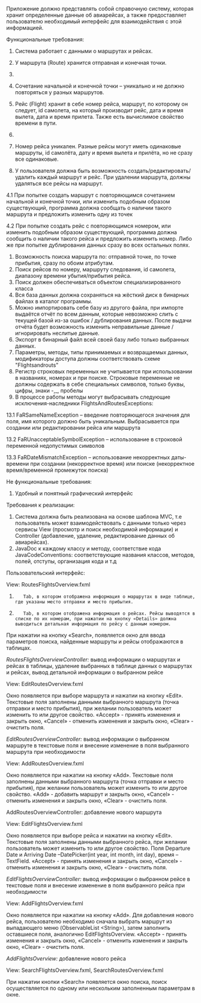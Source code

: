 Приложение должно представлять собой справочную систему, которая хранит определенные данные об авиарейсах, а также предоставляет пользователю необходимый интерфейс для взаимодействия с этой информацией.

Функциональные требования:

1. Система работает с данными о маршрутах и рейсах.
2. У маршрута (Route) хранится отправная и конечная точки.

1.
  1. Сочетание начальной и конечной точки – уникально и не должно повторяться у разных маршрутов.

1. Рейс (Flight) хранит в себе номер рейса, маршрут, по которому он следует, id самолета, на который производит рейс, дата и время вылета, дата и время прилета. Также есть вычислимое свойство времени в пути.

1.
  1. Номер рейса уникален. Разные рейсы могут иметь одинаковые маршруты, id самолёта, дату и время вылета и прилёта, но не сразу все одинаковые.

1. У пользователя должна быть возможность создать/редактировать/удалить каждый маршрут и рейс. При удалении маршрута, должны удаляться все рейсы на маршрут.

4.1 При попытке создать маршрут с повторяющимся сочетанием начальной и конечной точки, или изменить подобным образом существующий, программа должна сообщать о наличии такого маршрута и предложить изменить одну из точек

4.2 При попытке создать рейс с повторяющимся номером, или изменить подобным образом существующий, программа должна сообщить о наличии такого рейса и предложить изменить номер. Либо же при попытке дублирования данных сразу во всех остальных полях.

1. Возможность поиска маршрута по: отправной точке, по точке прибытия, сразу по обоим атрибутам.
2. Поиск рейсов по номеру, маршруту следования, id самолета, диапазону времени убытия/прибытия рейса.
3. Поиск должен обеспечиваться объектом специализированного класса
4. Вся база данных должна сохраняться на жёсткий диск в бинарных файлах в каталог программы.
5. Можно импортировать себе базу из другого файла, при импорте выдаётся отчёт по всем данным, которые невозможно слить с текущей базой из-за ошибок / дублирования данных. После выдачи отчёта будет возможность изменить неправильные данные / игнорировать неслитые данные.
6. Экспорт в бинарный файл всей своей базу либо только выбранных данных.
7. Параметры, методы, типы принимаемых и возвращаемых данных, модификаторы доступа должны соответствовать схеме &quot;Flightsandrouts&quot;
8. Регистр строковых переменных не учитывается при использовании в названиях, номерах и при поиске. Строковые переменные не должны содержать в себе специальных символов, только буквы, цифры, знаки -,\_, пробелы
9. В процессе работы методы могут выбрасывать следующие исключения-наследники FlightsAndRoutesExceptions:

13.1 FaRSameNameException – введение повторяющегося значения для поля, имя которого должно быть уникальным. Выбрасывается при создании или редактировании рейса или маршрута

13.2 FaRUnacceptableSymbolException – использование в строковой переменной недопустимых символов

13.3 FaRDateMismatchException – использование некорректных даты-времени при создании (некорректное время) или поиске (некорректное время/временной промежуток поиска)

Не функциональные требования:

1. Удобный и понятный графический интерфейс

Требования к реализации:

1. Система должна быть реализована на основе шаблона MVC, т.е пользователь может взаимодействовать с данными только через сервисы View (просмотр и поиск необходимой информации) и Controller (добавление, удаление, редактирование данных об авиарейсах).
2. JavaDoc к каждому классу и методу, соответствие кода JavaCodeConventions: соответствующие названия классов, методов, полей, отступы, организация кода и т.д

Пользовательский интерфейс:

View: RoutesFlightsOverview.fxml

 1.        Tab, в котором отображена информация о маршрутах в виде таблице, где указаны место отправки и место прибытия.

 2.        Tab, в котором отображена информация о рейсах. Рейсы выводятся в списке по их номерам, при нажатии на кнопку «Details» должна выводиться детальная информация по рейсу с данным номером.

При нажатии на кнопку «Search», появляется окно для ввода параметров поиска, найденные маршруты и рейсы отображаются в таблицах.

_RoutesFlightsOverviewController:_ вывод информации о маршрутах и рейсах в таблицы, удаление выбранных в таблице данных о маршрутах и рейсах, вывод детальной информации о выбранном рейсе

View: EditRoutesOverview.fxml

Окно появляется при выборе маршрута и нажатии на кнопку «Edit».  Текстовые поля заполнены данными выбранного маршрута (точка отправки и место прибытия), при желании пользователь может изменить то или другое свойство. «Accept» - принять изменения и закрыть окно, «Cancel» - отменить изменения и закрыть окно, «Clear» - очистить поля.

_EditRoutesOverviewController:_ вывод информации о выбранном маршруте в текстовые поля и внесение изменение в поля выбранного маршрута при необходимости

View: AddRoutesOverview.fxml

Окно появляется при нажатии на кнопку «Add».  Текстовые поля заполнены данными выбранного маршрута (точка отправки и место прибытия), при желании пользователь может изменить то или другое свойство. «Add» - добавить маршрут и закрыть окно, «Cancel» - отменить изменения и закрыть окно, «Clear» - очистить поля.

AddRoutesOverviewController: добавление нового маршрута

View: EditFlightsOverview.fxml

Окно появляется при выборе рейса и нажатии на кнопку «Edit».  Текстовые поля заполнены данными выбранного рейса, при желании пользователь может изменить то или другое свойство. Поля Departure Date и Arriving Date –DatePicker(int year, int month, int day), время – TextField. «Accept» - принять изменения и закрыть окно, «Cancel» - отменить изменения и закрыть окно, «Clear» - очистить поля.

_EditFlightsOverviewController:_ вывод информации о выбранном рейсе в текстовые поля и внесение изменение в поля выбранного рейса при необходимости

View: AddFlightsOverview.fxml

Окно появляется при нажатии на кнопку «Add».  Для добавления нового рейса, пользователю необходимо сначала выбрать маршрут из выпадающего меню (ObservableList &lt;String&gt;), затем заполнить оставшиеся поля, аналогично EditFlightsOverview. «Accept» - принять изменения и закрыть окно, «Cancel» - отменить изменения и закрыть окно, «Clear» - очистить поля.

_AddFlightsOverview:_ добавление нового рейса

View: SearchFlightsOverview.fxml, SearchRoutesOverview.fxml

При нажатии кнопки «Search» появляется окно поиска, поиск осуществляется по одному или нескольким заполненным параметрам в окне.
